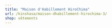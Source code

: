 ```yaml
---
title: "Maison d'Habillement HiroChima"
url: /kinshasa/maison-dhabillement-hirochima-3/
shop: vêtements
---
```

